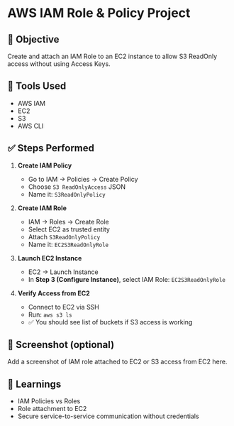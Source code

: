 # AWS IAM Role & Policy Project

## 📌 Objective
Create and attach an IAM Role to an EC2 instance to allow S3 ReadOnly access without using Access Keys.

## 🔧 Tools Used
- AWS IAM
- EC2
- S3
- AWS CLI

## ✅ Steps Performed

1. **Create IAM Policy**
   - Go to IAM → Policies → Create Policy
   - Choose `S3 ReadOnlyAccess` JSON
   - Name it: `S3ReadOnlyPolicy`

2. **Create IAM Role**
   - IAM → Roles → Create Role
   - Select EC2 as trusted entity
   - Attach `S3ReadOnlyPolicy`
   - Name it: `EC2S3ReadOnlyRole`

3. **Launch EC2 Instance**
   - EC2 → Launch Instance
   - In **Step 3 (Configure Instance)**, select IAM Role: `EC2S3ReadOnlyRole`

4. **Verify Access from EC2**
   - Connect to EC2 via SSH
   - Run: `aws s3 ls`
   - ✅ You should see list of buckets if S3 access is working

## 📸 Screenshot (optional)
Add a screenshot of IAM role attached to EC2 or S3 access from EC2 here.

## 📝 Learnings
- IAM Policies vs Roles
- Role attachment to EC2
- Secure service-to-service communication without credentials
